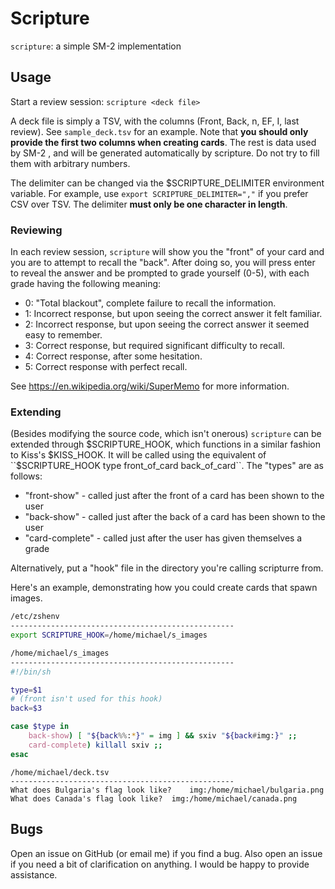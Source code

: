 # Scripture
``scripture``: a simple SM-2 implementation

## Usage
Start a review session: ``scripture <deck file>``

A deck file is simply a TSV, with the columns (Front, Back, n, EF, I, last review). See ``sample_deck.tsv`` for an example. Note that **you should only provide the first two columns when creating cards**. The rest is data used by SM-2 , and will be generated automatically by scripture. Do not try to fill them with arbitrary numbers.

The delimiter can be changed via the $SCRIPTURE_DELIMITER environment variable. For example, use ``export SCRIPTURE_DELIMITER=","`` if you prefer CSV over TSV. The delimiter **must only be one character in length**.

### Reviewing
In each review session, ``scripture`` will show you the "front" of your card and you are to attempt to recall the "back". After doing so, you will press enter to reveal the answer and be prompted to grade yourself (0-5), with each grade having the following meaning:
- 0: "Total blackout", complete failure to recall the information.
- 1: Incorrect response, but upon seeing the correct answer it felt familiar.
- 2: Incorrect response, but upon seeing the correct answer it seemed easy to remember.
- 3: Correct response, but required significant difficulty to recall.
- 4: Correct response, after some hesitation.
- 5: Correct response with perfect recall.

See https://en.wikipedia.org/wiki/SuperMemo for more information.

### Extending
(Besides modifying the source code, which isn't onerous) ``scripture`` can be extended through $SCRIPTURE_HOOK, which functions in a similar fashion to Kiss's $KISS_HOOK. It will be called using the equivalent of ``$SCRIPTURE_HOOK type front_of_card back_of_card``. The "types" are as follows:
- "front-show" - called just after the front of a card has been shown to the user
- "back-show" - called just after the back of a card has been shown to the user
- "card-complete" - called just after the user has given themselves a grade

Alternatively, put a "hook" file in the directory you're calling scripturre from.

Here's an example, demonstrating how you could create cards that spawn images.
```sh
/etc/zshenv
--------------------------------------------------
export SCRIPTURE_HOOK=/home/michael/s_images
```
```sh
/home/michael/s_images
--------------------------------------------------
#!/bin/sh

type=$1
# (front isn't used for this hook)
back=$3

case $type in
	back-show) [ "${back%%:*}" = img ] && sxiv "${back#img:}" ;;
	card-complete) killall sxiv ;;
esac
```
```
/home/michael/deck.tsv
--------------------------------------------------
What does Bulgaria's flag look like?	img:/home/michael/bulgaria.png
What does Canada's flag look like?	img:/home/michael/canada.png
```

## Bugs
Open an issue on GitHub (or email me) if you find a bug. Also open an issue if you need a bit of clarification on anything. I would be happy to provide assistance.
